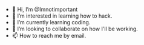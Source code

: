- 👋 Hi, I’m @Imnotimportant
- 👀 I’m interested in learning how to hack.
- 🌱 I’m currently learning coding.
- 💞️ I’m looking to collaborate on how I'll be working.
- 📫 How to reach me by email.

<!---
Imnotimportant/Imnotimportant is a ✨ special ✨ repository because its `README.md` (this file) appears on your GitHub profile.
You can click the Preview link to take a look at your changes.
--->
